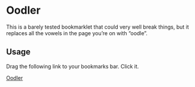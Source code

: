# Oodler

This is a barely tested bookmarklet that could very well break things, but it replaces all the vowels in the page you’re on with “oodle”.

## Usage

Drag the following link to your bookmarks bar. Click it.

<a href="javascript:void%20function(){for(var%20e=document.createTreeWalker(document.body,NodeFilter.SHOW_TEXT);e.nextNode();)e.currentNode.nodeValue=e.currentNode.nodeValue.replace(/[aeiou]/gi,%22oodle%22)}();">Oodler</a>
